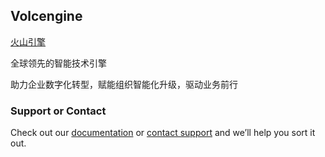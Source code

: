 ## Volcengine

[火山引擎](https://www.volcengine.cn/)

全球领先的智能技术引擎

助力企业数字化转型，赋能组织智能化升级，驱动业务前行

### Support or Contact

Check out our [documentation](https://www.volcengine.cn/docs) or [contact support](https://www.volcengine.cn/contact) and we’ll help you sort it out.
